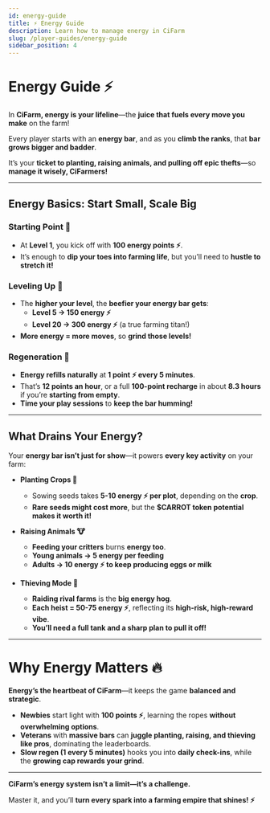 ```yaml
---
id: energy-guide
title: ⚡ Energy Guide
description: Learn how to manage energy in CiFarm
slug: /player-guides/energy-guide
sidebar_position: 4
---
```


# **Energy Guide ⚡**  

In **CiFarm, energy is your lifeline**—the **juice that fuels every move you make** on the farm!  

Every player starts with an **energy bar**, and as you **climb the ranks**, that **bar grows bigger and badder**.  

It’s your **ticket to planting, raising animals, and pulling off epic thefts**—so **manage it wisely, CiFarmers!**  

---

## **Energy Basics: Start Small, Scale Big**  

### **Starting Point 🏁**  
- At **Level 1**, you kick off with **100 energy points ⚡**.  
- It’s enough to **dip your toes into farming life**, but you’ll need to **hustle to stretch it!**  

### **Leveling Up 🚀**  
- The **higher your level**, the **beefier your energy bar gets**:  
  - **Level 5 → 150 energy ⚡**  
  - **Level 20 → 300 energy ⚡** (a true farming titan!)  
- **More energy = more moves**, so **grind those levels!**  

### **Regeneration 🔄**  
- **Energy refills naturally** at **1 point ⚡ every 5 minutes**.  
- That’s **12 points an hour**, or a full **100-point recharge** in about **8.3 hours** if you’re **starting from empty**.  
- **Time your play sessions** to **keep the bar humming!**  

---

## **What Drains Your Energy?**  

Your **energy bar isn’t just for show**—it powers **every key activity** on your farm:

- **Planting Crops 🌱**  
  - Sowing seeds takes **5-10 energy ⚡ per plot**, depending on the **crop**.  
  - **Rare seeds might cost more**, but the **$CARROT token potential makes it worth it!**  

- **Raising Animals 🐮**  
  - **Feeding your critters** burns **energy too**.  
  - **Young animals → 5 energy per feeding**  
  - **Adults → 10 energy ⚡ to keep producing eggs or milk**  

- **Thieving Mode 🪬**  
  - **Raiding rival farms** is the **big energy hog**.  
  - **Each heist = 50-75 energy ⚡**, reflecting its **high-risk, high-reward vibe**.  
  - **You’ll need a full tank and a sharp plan to pull it off!**  

---

# **Why Energy Matters 🔥**  

**Energy’s the heartbeat of CiFarm**—it keeps the game **balanced and strategic**.  

- **Newbies** start light with **100 points ⚡**, learning the ropes **without overwhelming options**.  
- **Veterans** with **massive bars** can **juggle planting, raising, and thieving like pros**, dominating the leaderboards.  
- **Slow regen (1 every 5 minutes)** hooks you into **daily check-ins**, while the **growing cap rewards your grind**.  

---

**CiFarm’s energy system isn’t a limit—it’s a challenge.**  

Master it, and you’ll **turn every spark into a farming empire that shines! ⚡**  